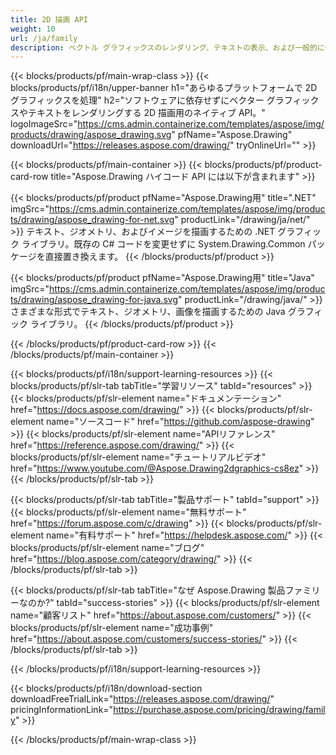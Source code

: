 ```yaml
---
title: 2D 描画 API
weight: 10
url: /ja/family
description: ベクトル グラフィックスのレンダリング、テキストの表示、および一般的に使用されるグラフィックス ファイル形式で描画結果の保存を行う 2D グラフィックス ライブラリ
---
```


{{< blocks/products/pf/main-wrap-class >}}
{{< blocks/products/pf/i18n/upper-banner h1="あらゆるプラットフォームで 2D グラフィックスを処理" h2="ソフトウェアに依存せずにベクター グラフィックスやテキストをレンダリングする 2D 描画用のネイティブ API。" logoImageSrc="https://cms.admin.containerize.com/templates/aspose/img/products/drawing/aspose_drawing.svg" pfName="Aspose.Drawing" downloadUrl="https://releases.aspose.com/drawing/" tryOnlineUrl="" >}}

{{< blocks/products/pf/main-container >}}
{{< blocks/products/pf/product-card-row title="Aspose.Drawing ハイコード API には以下が含まれます" >}}

{{< blocks/products/pf/product pfName="Aspose.Drawing用" title=".NET" imgSrc="https://cms.admin.containerize.com/templates/aspose/img/products/drawing/aspose_drawing-for-net.svg" productLink="/drawing/ja/net/" >}}
テキスト、ジオメトリ、およびイメージを描画するための .NET グラフィック ライブラリ。既存の C# コードを変更せずに System.Drawing.Common パッケージを直接置き換えます。
{{< /blocks/products/pf/product >}}

{{< blocks/products/pf/product pfName="Aspose.Drawing用" title="Java" imgSrc="https://cms.admin.containerize.com/templates/aspose/img/products/drawing/aspose_drawing-for-java.svg" productLink="/drawing/java/" >}}
さまざまな形式でテキスト、ジオメトリ、画像を描画するための Java グラフィック ライブラリ。
{{< /blocks/products/pf/product >}}

{{< /blocks/products/pf/product-card-row >}}
{{< /blocks/products/pf/main-container >}}

{{< blocks/products/pf/i18n/support-learning-resources >}}
{{< blocks/products/pf/slr-tab tabTitle="学習リソース" tabId="resources" >}}
{{< blocks/products/pf/slr-element name="ドキュメンテーション" href="https://docs.aspose.com/drawing/" >}}
{{< blocks/products/pf/slr-element name="ソースコード" href="https://github.com/aspose-drawing" >}}
{{< blocks/products/pf/slr-element name="APIリファレンス" href="https://reference.aspose.com/drawing/" >}}
{{< blocks/products/pf/slr-element name="チュートリアルビデオ" href="https://www.youtube.com/@Aspose.Drawing2dgraphics-cs8ez" >}}
{{< /blocks/products/pf/slr-tab >}}

{{< blocks/products/pf/slr-tab tabTitle="製品サポート" tabId="support" >}}
{{< blocks/products/pf/slr-element name="無料サポート" href="https://forum.aspose.com/c/drawing" >}}
{{< blocks/products/pf/slr-element name="有料サポート" href="https://helpdesk.aspose.com/" >}}
{{< blocks/products/pf/slr-element name="ブログ" href="https://blog.aspose.com/category/drawing/" >}}
{{< /blocks/products/pf/slr-tab >}}

{{< blocks/products/pf/slr-tab tabTitle="なぜ Aspose.Drawing 製品ファミリーなのか?" tabId="success-stories" >}}
{{< blocks/products/pf/slr-element name="顧客リスト" href="https://about.aspose.com/customers/" >}}
{{< blocks/products/pf/slr-element name="成功事例" href="https://about.aspose.com/customers/success-stories/" >}}
{{< /blocks/products/pf/slr-tab >}}

{{< /blocks/products/pf/i18n/support-learning-resources >}}

{{< blocks/products/pf/i18n/download-section downloadFreeTrialLink="https://releases.aspose.com/drawing/" pricingInformationLink="https://purchase.aspose.com/pricing/drawing/family" >}}

{{< /blocks/products/pf/main-wrap-class >}}
